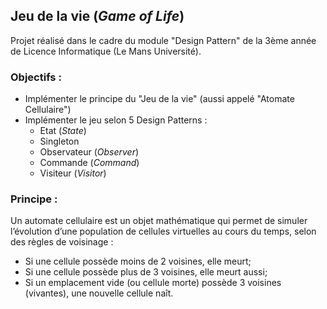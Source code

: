 ## Jeu de la vie (*Game of Life*)
Projet réalisé dans le cadre du module "Design Pattern" de la 3ème année de Licence Informatique (Le Mans Université).

### Objectifs :

* Implémenter le principe du "Jeu de la vie" (aussi appelé "Atomate Cellulaire")
* Implémenter le jeu selon 5 Design Patterns :
  * Etat (*State*)
  * Singleton
  * Observateur (*Observer*)
  * Commande (*Command*)
  * Visiteur (*Visitor*)

### Principe :

Un automate cellulaire est un objet mathématique qui permet de simuler l’évolution d’une population de
cellules virtuelles au cours du temps, selon des règles de voisinage :
* Si une cellule possède moins de 2 voisines, elle meurt;
* Si une cellule possède plus de 3 voisines, elle meurt aussi;
* Si un emplacement vide (ou cellule morte) possède 3 voisines (vivantes), une nouvelle cellule naît.

